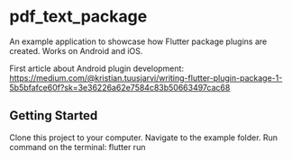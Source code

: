 # pdf_text_package

An example application to showcase how Flutter package plugins are created. Works on Android and iOS.

First article about Android plugin development: https://medium.com/@kristian.tuusjarvi/writing-flutter-plugin-package-1-5b5bfafce60f?sk=3e36226a62e7584c83b50663497cac68

## Getting Started

Clone this project to your computer.
Navigate to the example folder.
Run command on the terminal: flutter run
